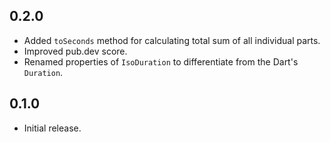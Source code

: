 ## 0.2.0

- Added `toSeconds` method for calculating total sum of all individual parts.
- Improved pub.dev score.
- Renamed properties of `IsoDuration` to differentiate from the Dart's `Duration`.

## 0.1.0

- Initial release.
